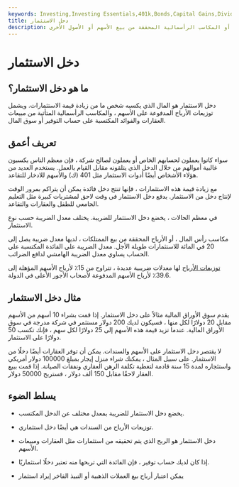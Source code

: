 ```yaml
---
keywords: Investing,Investing Essentials,401k,Bonds,Capital Gains,Dividends,Investment Income,Real Estate,Retirement,Stocks
title: دخل الاستثمار
description: دخل الاستثمار هو الأموال المشتقة من مدفوعات الفائدة أو أرباح الأسهم أو المكاسب الرأسمالية المحققة من بيع الأسهم أو الأصول الأخرى.
---
```


# دخل الاستثمار
## ما هو دخل الاستثمار؟

دخل الاستثمار هو المال الذي يكسبه شخص ما من زيادة قيمة الاستثمارات. ويشمل توزيعات الأرباح المدفوعة على الأسهم ، والمكاسب الرأسمالية المتأتية من مبيعات العقارات والفوائد المكتسبة على حساب التوفير أو سوق المال.

## تعريف أعمق

سواء كانوا يعملون لحسابهم الخاص أو يعملون لصالح شركة ، فإن معظم الناس يكسبون غالبية أموالهم من خلال الدخل الذي يتلقونه مقابل القيام بالعمل. يستخدم العديد من هؤلاء الأشخاص أيضًا أدوات الاستثمار مثل 401 (ك) والأسهم للادخار للتقاعد.

مع زيادة قيمة هذه الاستثمارات ، فإنها تنتج دخل فائدة يمكن أن يتراكم بمرور الوقت لإنتاج دخل من الاستثمار. يدفع دخل الاستثمار في وقت لاحق لمشتريات كبيرة مثل التعليم الجامعي للطفل والعقارات والتقاعد.

في معظم الحالات ، يخضع دخل الاستثمار للضريبة. يختلف معدل الضريبة حسب نوع الاستثمار.

مكاسب رأس المال ، أو الأرباح المحققة من بيع الممتلكات ، لديها معدل ضريبة يصل إلى 20 في المائة للاستثمارات طويلة الأجل. معدل الضريبة على الفائدة المكتسبة على الحساب يساوي معدل الضريبة الهامشي لدافع الضرائب.

[توزيعات الأرباح](/dividend) لها معدلات ضريبية عديدة ، تتراوح من 15٪ لأرباح الأسهم المؤهلة إلى 39.6٪ لأرباح الأسهم المدفوعة لأصحاب الأجور الأعلى في الدولة.

## مثال دخل الاستثمار

يقدم سوق الأوراق المالية مثالاً على دخل الاستثمار. إذا قمت بشراء 10 أسهم من الأسهم مقابل 20 دولارًا لكل منها ، فسيكون لديك 200 دولار مستثمر في شركة مدرجة في سوق الأوراق المالية. عندما تزيد قيمة هذه الأسهم إلى 25 دولارًا لكل سهم ، فإنك تكسب 50 دولارًا على الاستثمار.

لا يقتصر دخل الاستثمار على الأسهم والسندات. يمكن أن توفر العقارات أيضًا دخلًا من الاستثمار. على سبيل المثال ، يمكنك شراء منزل إيجار بمبلغ 100000 دولار أمريكي واستئجاره لمدة 15 سنة قادمة لتغطية تكلفة الرهن العقاري ونفقات الصيانة. إذا قمت ببيع العقار لاحقًا مقابل 150 ألف دولار ، فستربح 50000 دولار.

## يسلط الضوء

- يخضع دخل الاستثمار للضريبة بمعدل مختلف عن الدخل المكتسب.

- توزيعات الأرباح من السندات هي أيضًا دخل استثماري.

- دخل الاستثمار هو الربح الذي يتم تحقيقه من استثمارات مثل العقارات ومبيعات الأسهم.

- إذا كان لديك حساب توفير ، فإن الفائدة التي تربحها منه تعتبر دخلًا استثماريًا.

- يمكن اعتبار أرباح بيع العملات الذهبية أو النبيذ الفاخر إيراد استثمار

